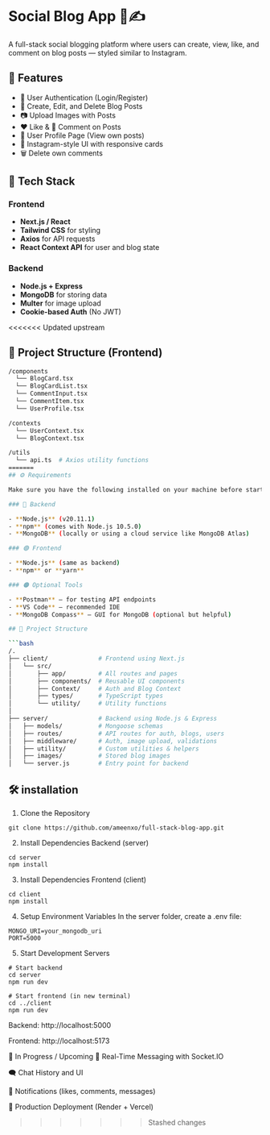 # Social Blog App 📸✍️

A full-stack social blogging platform where users can create, view, like, and comment on blog posts — styled similar to Instagram.

## 🚀 Features

- 🔐 User Authentication (Login/Register)
- 📝 Create, Edit, and Delete Blog Posts
- 📷 Upload Images with Posts
- ❤️ Like & 💬 Comment on Posts
- 👤 User Profile Page (View own posts)
- 🎨 Instagram-style UI with responsive cards
- 🗑 Delete own comments

## 🧱 Tech Stack

### Frontend

- **Next.js / React**
- **Tailwind CSS** for styling
- **Axios** for API requests
- **React Context API** for user and blog state

### Backend

- **Node.js + Express**
- **MongoDB** for storing data
- **Multer** for image upload
- **Cookie-based Auth** (No JWT)

<<<<<<< Updated upstream
## 📂 Project Structure (Frontend)

```bash
/components
  └── BlogCard.tsx
  └── BlogCardList.tsx
  └── CommentInput.tsx
  └── CommentItem.tsx
  └── UserProfile.tsx

/contexts
  └── UserContext.tsx
  └── BlogContext.tsx

/utils
  └── api.ts  # Axios utility functions
=======
## ⚙️ Requirements

Make sure you have the following installed on your machine before starting the project:

### 🔵 Backend

- **Node.js** (v20.11.1)
- **npm** (comes with Node.js 10.5.0)
- **MongoDB** (locally or using a cloud service like MongoDB Atlas)

### 🟣 Frontend

- **Node.js** (same as backend)
- **npm** or **yarn**

### 🟠 Optional Tools

- **Postman** – for testing API endpoints
- **VS Code** – recommended IDE
- **MongoDB Compass** – GUI for MongoDB (optional but helpful)

## 📂 Project Structure

```bash
/.
├── client/              # Frontend using Next.js
│   └── src/
│       ├── app/         # All routes and pages
│       ├── components/  # Reusable UI components
│       ├── Context/     # Auth and Blog Context
│       ├── types/       # TypeScript types
│       └── utility/     # Utility functions
│
├── server/              # Backend using Node.js & Express
│   ├── models/          # Mongoose schemas
│   ├── routes/          # API routes for auth, blogs, users
│   ├── middleware/      # Auth, image upload, validations
│   ├── utility/         # Custom utilities & helpers
│   ├── images/          # Stored blog images
│   └── server.js        # Entry point for backend

```

## 🛠️ installation

1. Clone the Repository

```
git clone https://github.com/ameenxo/full-stack-blog-app.git
```

2. Install Dependencies Backend (server)

```
cd server
npm install
```

3. Install Dependencies Frontend (client)

```
cd client
npm install
```

4. Setup Environment Variables
   In the server folder, create a .env file:

```
MONGO_URI=your_mongodb_uri
PORT=5000
```

5. Start Development Servers

```
# Start backend
cd server
npm run dev

# Start frontend (in new terminal)
cd ../client
npm run dev
```

Backend: http://localhost:5000

Frontend: http://localhost:5173

🧪 In Progress / Upcoming
🔄 Real-Time Messaging with Socket.IO

🗨️ Chat History and UI

🔔 Notifications (likes, comments, messages)

🚀 Production Deployment (Render + Vercel)
>>>>>>> Stashed changes
